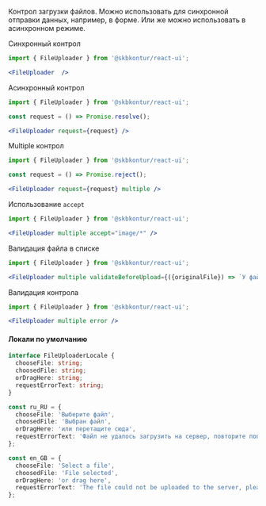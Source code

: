 Контрол загрузки файлов.
Можно использовать для синхронной отправки данных, например, в форме.
Или же можно использовать в асинхронном режиме.

Синхронный контрол
```jsx harmony
import { FileUploader } from '@skbkontur/react-ui';

<FileUploader  />
```

Асинхронный контрол
```jsx harmony
import { FileUploader } from '@skbkontur/react-ui';

const request = () => Promise.resolve();

<FileUploader request={request} />
```

Multiple контрол
```jsx harmony
import { FileUploader } from '@skbkontur/react-ui';

const request = () => Promise.reject();

<FileUploader request={request} multiple />
```

Использование `accept`
```jsx harmony
import { FileUploader } from '@skbkontur/react-ui';

<FileUploader multiple accept="image/*" />
```

Валидация файла в списке
```jsx harmony
import { FileUploader } from '@skbkontur/react-ui';

<FileUploader multiple validateBeforeUpload={({originalFile}) => `У файла ${originalFile.name} неверный формат`} />
```

Валидация контрола
```jsx harmony
import { FileUploader } from '@skbkontur/react-ui';

<FileUploader multiple error />
```

#### Локали по умолчанию

```typescript static
interface FileUploaderLocale {
  chooseFile: string;
  choosedFile: string;
  orDragHere: string;
  requestErrorText: string;
}

const ru_RU = {
  chooseFile: 'Выберите файл',
  choosedFile: 'Выбран файл',
  orDragHere: 'или перетащите сюда',
  requestErrorText: 'Файл не удалось загрузить на сервер, повторите попытку позже',
};

const en_GB = {
  chooseFile: 'Select a file',
  choosedFile: 'File selected',
  orDragHere: 'or drag here',
  requestErrorText: 'The file could not be uploaded to the server, please try again later',
};
```
